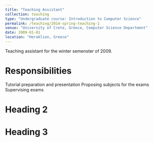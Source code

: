 ```yaml
---
title: "Teaching Assistant"
collection: teaching
type: "Undergraduate course: Introduction to Computer Science"
permalink: /teaching/2014-spring-teaching-1
venue: "University of Crete, Greece, Computer Science Department"
date: 2009-01-01
location: "Heraklion, Greece"
---
```

Teaching assistant for the winter semenster of 2009.

Responsibilities
=======
 Tutorial preparation and presentation
 Proposing subjects for the exams
 Supervising exams

Heading 2
======

Heading 3
======
